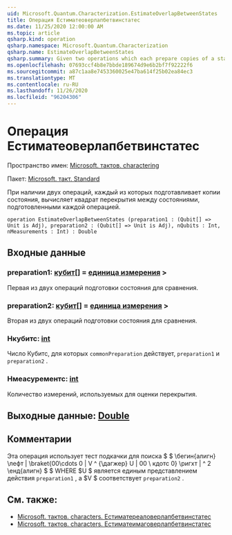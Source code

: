 ```yaml
---
uid: Microsoft.Quantum.Characterization.EstimateOverlapBetweenStates
title: Операция Естиматеоверлапбетвинстатес
ms.date: 11/25/2020 12:00:00 AM
ms.topic: article
qsharp.kind: operation
qsharp.namespace: Microsoft.Quantum.Characterization
qsharp.name: EstimateOverlapBetweenStates
qsharp.summary: Given two operations which each prepare copies of a state, estimates the squared overlap between the states prepared by each operation.
ms.openlocfilehash: 07693ccf4b8e7bbde189674d9e6b2bf7f92222f6
ms.sourcegitcommit: a87c1aa8e7453360025e47ba614f25b02ea84ec3
ms.translationtype: MT
ms.contentlocale: ru-RU
ms.lasthandoff: 11/26/2020
ms.locfileid: "96204306"
---
```

# <a name="estimateoverlapbetweenstates-operation"></a>Операция Естиматеоверлапбетвинстатес

Пространство имен: [Microsoft. тактов. charactering](xref:Microsoft.Quantum.Characterization)

Пакет: [Microsoft. такт. Standard](https://nuget.org/packages/Microsoft.Quantum.Standard)


При наличии двух операций, каждый из которых подготавливает копии состояния, вычисляет квадрат перекрытия между состояниями, подготовленными каждой операцией.

```qsharp
operation EstimateOverlapBetweenStates (preparation1 : (Qubit[] => Unit is Adj), preparation2 : (Qubit[] => Unit is Adj), nQubits : Int, nMeasurements : Int) : Double
```


## <a name="input"></a>Входные данные

### <a name="preparation1--qubit--unit--is-adj"></a>preparation1: [кубит](xref:microsoft.quantum.lang-ref.qubit)[] = [единица измерения](xref:microsoft.quantum.lang-ref.unit) >

Первая из двух операций подготовки состояния для сравнения.


### <a name="preparation2--qubit--unit--is-adj"></a>preparation2: [кубит](xref:microsoft.quantum.lang-ref.qubit)[] = [единица измерения](xref:microsoft.quantum.lang-ref.unit) >

Вторая из двух операций подготовки состояния для сравнения.


### <a name="nqubits--int"></a>Нкубитс: [int](xref:microsoft.quantum.lang-ref.int)

Число Кубитс, для которых `commonPreparation` действует, `preparation1` и `preparation2` .


### <a name="nmeasurements--int"></a>Нмеасурементс: [int](xref:microsoft.quantum.lang-ref.int)

Количество измерений, используемых для оценки перекрытия.



## <a name="output--double"></a>Выходные данные: [Double](xref:microsoft.quantum.lang-ref.double)



## <a name="remarks"></a>Комментарии

Эта операция использует тест подкачки для поиска $ $ \бегин{алигн} \лефт | \braket{00\cdots 0 | V ^ {\дагжер} U | 00 \ кдотс 0} \ригхт | ^ 2 \енд{алигн} $ $ WHERE $U $ является единым представлением действия `preparation1` , а $V $ соответствует `preparation2` .

## <a name="see-also"></a>См. также:

- [Microsoft. тактов. characters. Естиматереаловерлапбетвинстатес](xref:Microsoft.Quantum.Characterization.EstimateRealOverlapBetweenStates)
- [Microsoft. тактов. characters. Естиматеимаговерлапбетвинстатес](xref:Microsoft.Quantum.Characterization.EstimateImagOverlapBetweenStates)